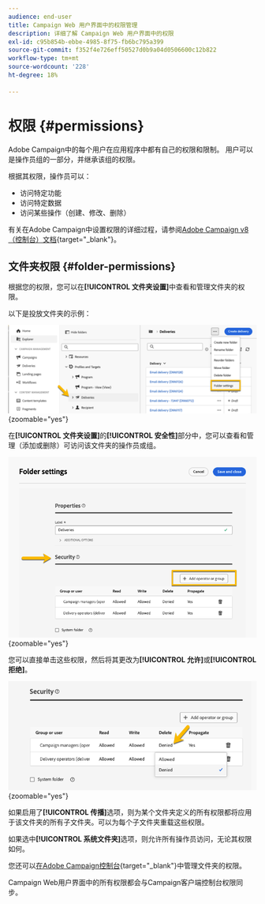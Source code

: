 ```yaml
---
audience: end-user
title: Campaign Web 用户界面中的权限管理
description: 详细了解 Campaign Web 用户界面中的权限
exl-id: c95b854b-ebbe-4985-8f75-fb6bc795a399
source-git-commit: f352f4e726eff50527d0b9a04d0506600c12b822
workflow-type: tm+mt
source-wordcount: '228'
ht-degree: 18%

---
```



# 权限 {#permissions}

Adobe Campaign中的每个用户在应用程序中都有自己的权限和限制。 用户可以是操作员组的一部分，并继承该组的权限。

根据其权限，操作员可以：

* 访问特定功能
* 访问特定数据
* 访问某些操作（创建、修改、删除）

有关在Adobe Campaign中设置权限的详细过程，请参阅[Adobe Campaign v8 （控制台）文档](https://experienceleague.adobe.com/en/docs/campaign/campaign-v8/admin/permissions/gs-permissions){target="_blank"}。

## 文件夹权限 {#folder-permissions}

根据您的权限，您可以在&#x200B;**[!UICONTROL 文件夹设置]**&#x200B;中查看和管理文件夹的权限。

以下是投放文件夹的示例：

![](assets/folder_settings.png){zoomable="yes"}

在&#x200B;**[!UICONTROL 文件夹设置]**&#x200B;的&#x200B;**[!UICONTROL 安全性]**&#x200B;部分中，您可以查看和管理（添加或删除）可访问该文件夹的操作员或组。

![](assets/folder_security.png){zoomable="yes"}

您可以直接单击这些权限，然后将其更改为&#x200B;**[!UICONTROL 允许]**&#x200B;或&#x200B;**[!UICONTROL 拒绝]**。

![](assets/folder_security_denied.png){zoomable="yes"}

如果启用了&#x200B;**[!UICONTROL 传播]**&#x200B;选项，则为某个文件夹定义的所有权限都将应用于该文件夹的所有子文件夹。可以为每个子文件夹重载这些权限。

如果选中&#x200B;**[!UICONTROL 系统文件夹]**&#x200B;选项，则允许所有操作员访问，无论其权限如何。

您还可以[在Adobe Campaign控制台](https://experienceleague.adobe.com/en/docs/campaign/campaign-v8/admin/permissions/folder-permissions){target="_blank"}中管理文件夹的权限。

Campaign Web用户界面中的所有权限都会与Campaign客户端控制台权限同步。
